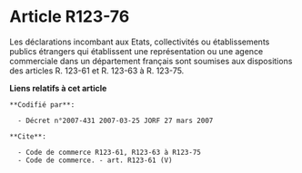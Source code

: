 # Article R123-76

Les déclarations incombant aux Etats, collectivités ou établissements publics étrangers qui établissent une représentation ou
une agence commerciale dans un département français sont soumises aux dispositions des articles R. 123-61 et R. 123-63 à R.
123-75.

**Liens relatifs à cet article**

	**Codifié par**:

	  - Décret n°2007-431 2007-03-25 JORF 27 mars 2007

	**Cite**:

	  - Code de commerce R123-61, R123-63 à R123-75
	  - Code de commerce. - art. R123-61 (V)
